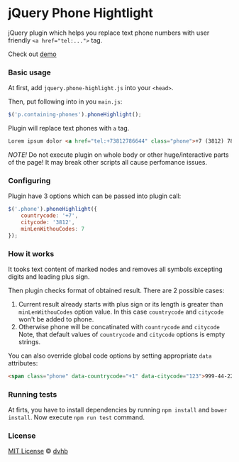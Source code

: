 # jQuery Phone Hightlight

jQuery plugin which helps you replace text phone numbers with
user friendly `<a href="tel:...">` tag.

Check out [demo](http://dvhbru.github.io/dvhb-phone-hightlight/)

### Basic usage

At first, add `jquery.phone-highlight.js` into your `<head>`.

Then, put following into in you `main.js`:

```javascript
$('p.containing-phones').phoneHighlight();
```

Plugin will replace text phones with `a` tag. 

```HTML
Lorem ipsum dolor <a href="tel:+73812786644" class="phone">+7 (3812) 78-66-44</a>
```

*NOTE!* Do not execute plugin on whole body or other huge/interactive parts of 
the page! It may break other scripts all cause perfomance issues.

### Configuring

Plugin have 3 options which can be passed into plugin call:

```javascript
$('.phone').phoneHighlight({
	countrycode: '+7',
	citycode: '3812',
	minLenWithouCodes: 7
});
```

### How it works

It tooks text content of marked nodes and removes all symbols
excepting digits and leading plus sign.

Then plugin checks format of obtained result. There are 2 possible cases:

1. Current result already starts with plus sign or its length is greater than 
`minLenWithouCodes` option value. In this case `countrycode` and `citycode`
won't be added to phone.
2. Otherwise phone will be concatinated with `countrycode` and `citycode`
Note, that default values of `countrycode` and `citycode` options is
empty strings.

You can also override global code options by setting 
appropriate `data` attributes:

```HTML
<span class="phone" data-countrycode="+1" data-citycode="123">999-44-22</span>
```

### Running tests

At firts, you have to install dependencies by running `npm install`
and `bower install`. Now execute `npm run test` command.

### License

[MIT License](./LICENSE) © [dvhb](https://github.com/dvhbru)
